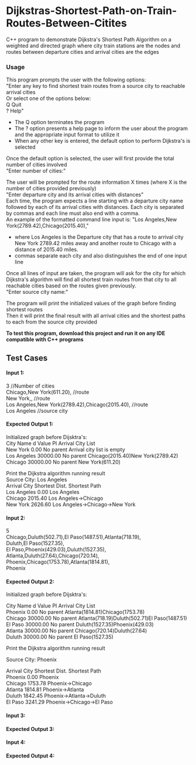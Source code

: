 # Dijkstras-Shortest-Path-on-Train-Routes-Between-Citites
C++ program to demonstrate Dijkstra's Shortest Path Algorithm on a weighted and directed graph where city train stations are the nodes and routes between departure cities and arrival cities are the edges

### Usage
This program prompts the user with the following options: <br/>
  "Enter any key to find shortest train routes from a source city to reachable arrival cities <br/>
  Or select one of the options below: <br/>
  Q Quit <br/>
  ? Help" <br/>
  
- The Q option terminates the program <br/>
- The ? option presents a help page to inform the user about the program and the appropriate input format to utilize it <br/>
- When any other key is entered, the default option to perform Dijkstra's is selected  <br/>

Once the default option is selected, the user will first provide the total number of cities involved <br/>
  "Enter number of cities:"
  
The user will be prompted for the route information X times (where X is the number of cities provided previously) <br/>
  "Enter departure city and its arrival cities with distances" <br/>
 Each time, the program expects a line starting with a departure city name followed by each of its arrival cities with distances. 
 Each city is separated by commas and each line must also end with a comma. <br/>
 An example of the formatted command line input is: 
   "Los Angeles,New York(2789.42),Chicago(2015.40),"
  - where Los Angeles is the Departure city that has a route to arrival city New York 2789.42 miles away and another route to Chicago with a distance of 2015.40 miles.
  - commas separate each city and also distinguishes the end of one input line  <br/>
 
 Once all lines of input are taken, the program will ask for the city for which Dijkstra's algorithm will find all shortest train routes from that city to all reachable cities based on the routes given previously. <br/>
 "Enter source city name:" <br/>
 
The program will print the initialized values of the graph before finding shortest routes <br/>
Then it will print the final result with all arrival cities and the shortest paths to each from the source city provided



**To test this program, download this project and run it on any IDE compatible with C++ programs**

## Test Cases
#### Input 1:<br/>
3 //Number of cities <br/>
Chicago,New York(611.20), //route <br/>
New York,, //route <br/>
Los Angeles,New York(2789.42),Chicago(2015.40), //route <br/>
Los Angeles //source city <br/>

#### Expected Output 1:<br/>
Initialized graph before Dijsktra's:<br/>
City Name      d Value     PI             Arrival City List<br/>
New York       0.00        No parent      Arrival city list is empty<br/>
Los Angeles    30000.00    No parent      Chicago(2015.40)New York(2789.42)<br/>
Chicago        30000.00    No parent      New York(611.20)<br/>

Print the Dijkstra algorithm running result<br/>
Source City: Los Angeles<br/>
Arrival City  Shortest Dist. Shortest Path <br/>
Los Angeles    0.00           Los Angeles<br/>
Chicago        2015.40        Los Angeles->Chicago<br/>
New York       2626.60        Los Angeles->Chicago->New York<br/>

#### Input 2:<br/>
5 <br/>
Chicago,Duluth(502.71),El Paso(1487.51),Atlanta(718.19), <br/>
Duluth,El Paso(1527.35), <br/>
El Paso,Phoenix(429.03),Duluth(1527.35),<br/>
Atlanta,Duluth(27.64),Chicago(720.14),<br/>
Phoenix,Chicago(1753.78),Atlanta(1814.81),<br/>
Phoenix<br/>
 
#### Expected Output 2:<br/>
Initialized graph before Dijsktra's:<br/>

City Name      d Value     PI             Arrival City List<br/>
Phoenix        0.00        No parent      Atlanta(1814.81)Chicago(1753.78)<br/>
Chicago        30000.00    No parent      Atlanta(718.19)Duluth(502.71)El Paso(1487.51)<br/>
El Paso        30000.00    No parent      Duluth(1527.35)Phoenix(429.03)<br/>
Atlanta        30000.00    No parent      Chicago(720.14)Duluth(27.64)<br/>
Duluth         30000.00    No parent      El Paso(1527.35)<br/>

Print the Dijkstra algorithm running result<br/>

Source City: Phoenix<br/>

Arrival City  Shortest Dist. Shortest Path  <br/>
Phoenix        0.00           Phoenix<br/>
Chicago        1753.78        Phoenix->Chicago<br/>
Atlanta        1814.81        Phoenix->Atlanta<br/>
Duluth         1842.45        Phoenix->Atlanta->Duluth<br/>
El Paso        3241.29        Phoenix->Chicago->El Paso<br/>

#### Input 3: <br/>

#### Expected Output 3:<br/>


#### Input 4: <br/>

#### Expected Output 4:<br/>



